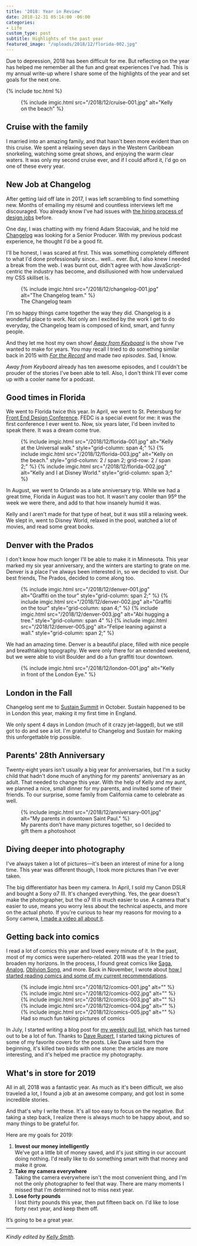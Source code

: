 ```yaml
---
title: '2018: Year in Review'
date: 2018-12-31 05:14:00 -06:00
categories:
- Life
custom_type: post
subtitle: Highlights of the past year
featured_image: "/uploads/2018/12/florida-002.jpg"
---
```


Due to depression, 2018 has been difficult for me. But reflecting on the year has helped me remember all the fun and great experiences I've had. This is my annual write-up where I share some of the highlights of the year and set goals for the next one.

{% include toc.html %}


<figure class="small__right">
  {% include imgic.html src="/2018/12/cruise-001.jpg" alt="Kelly on the beach" %}
  <figcaption></figcaption>
</figure>

## Cruise with the family

I married into an amazing family, and that hasn't been more evident than on this cruise. We spent a relaxing seven days in the Western Caribbean snorkeling, watching some great shows, and enjoying the warm clear waters. It was only my second cruise ever, and if I could afford it, I'd go on one of these every year.


## New Job at Changelog

After getting laid off late in 2017, I was left scrambling to find something new. Months of emailing my résumé and countless interviews left me discouraged. You already know I've had issues with [the hiring process of design jobs](/2016/08/on-design-tests/) before.

One day, I was chatting with my friend Adam Stacoviak, and he told me [Changelog](https://changelog.com) was looking for a Senior Producer. With my previous podcast experience, he thought I'd be a good fit.

I'll be honest, I was scared at first. This was something completely different to what I'd done professionally since… well… ever. But, I also knew I needed a break from the web. I was burnt out, didn't agree with how JavaScript-centric the industry has become, and disillusioned with how undervalued my CSS skillset is.

<figure class="extendout">
  {% include imgic.html src="/2018/12/changelog-001.jpg" alt="The Changelog team." %}
  <figcaption>The Changelog team</figcaption>
</figure>


I'm so happy things came together the way they did. Changelog is a wonderful place to work. Not only am I excited by the work I get to do everyday, the Changelog team is composed of kind, smart, and funny people.

And they let me host my own show! [*Away from Keyboard*](https://changelog.com/afk) is the show I've wanted to make for years. You may recall I tried to do something similar back in 2015 with [*For the Record*](https://ttimsmith.com/podcasts/ftr/) and made *two episodes*. Sad, I know.

*Away from Keyboard* already has ten awesome episodes, and I couldn't be prouder of the stories I've been able to tell. Also, I don't think I'll ever come up with a cooler name for a podcast.


## Good times in Florida

We went to Florida twice this year. In April, we went to St. Petersburg for [Front End Design Conference](http://frontenddesignconference.com/index.php). FEDC is a special event for me: it was the first conference I ever went to. Now, six years later, I'd been invited to speak there. It was a dream come true.

<figure class="photo-grid photo-grid--four">
  {% include imgic.html src="/2018/12/florida-001.jpg" alt="Kelly at the Universal walk." style="grid-column: span 4;" %}
  {% include imgic.html src="/2018/12/florida-003.jpg" alt="Kelly on the beach." style="grid-column: 2 / span 2; grid-row: 2 / span 2;" %}
  {% include imgic.html src="/2018/12/florida-002.jpg" alt="Kelly and I at Disney World." style="grid-column: span 3;" %}
</figure>


In August, we went to Orlando as a late anniversary trip. While we had a great time, Florida in August was too hot. It wasn't any cooler than 95º the week we were there, and add to that how insanely humid it was.

Kelly and I aren't made for that type of heat, but it was still a relaxing week. We slept in, went to Disney World, relaxed in the pool, watched a lot of movies, and read some great books.

## Denver with the Prados

I don't know how much longer I'll be able to make it in Minnesota. This year marked my six year anniversary, and the winters are starting to grate on me. Denver is a place I've always been interested in, so we decided to visit. Our best friends, The Prados, decided to come along too.

<figure class="photo-grid photo-grid--four">
  {% include imgic.html src="/2018/12/denver-001.jpg" alt="Graffiti on the tour" style="grid-column: span 2;" %}
  {% include imgic.html src="/2018/12/denver-002.jpg" alt="Graffiti on the tour" style="grid-column: span 4;" %}
  {% include imgic.html src="/2018/12/denver-003.jpg" alt="Abi hugging a tree." style="grid-column: span 4" %}
  {% include imgic.html src="/2018/12/denver-005.jpg" alt="Felipe leaning against a wall." style="grid-column: span 2;" %}
</figure>

We had an amazing time. Denver is a beautiful place, filled with nice people and breathtaking topography. We were only there for an extended weekend, but we were able to visit Boulder and do a fun graffiti tour downtown.

<figure class="small__right">
  {% include imgic.html src="/2018/12/london-001.jpg" alt="Kelly in front of the London Eye." %}
  <figcaption></figcaption>
</figure>


## London in the Fall

Changelog sent me to [Sustain Summit](https://sustainoss.org/) in October. Sustain happened to be in London this year, making it my first time in England.

We only spent 4 days in London (much of it crazy jet-lagged), but we still got to do and see a lot. I'm grateful to Changelog and Sustain for making this unforgettable trip possible.

## Parents' 28th Anniversary

Twenty-eight years isn't usually a big year for anniversaries, but I'm a sucky child that hadn't done much of anything for my parents' anniversary as an adult. That needed to change this year. With the help of Kelly and my aunt, we planned a nice, small dinner for my parents, and invited some of their friends. To our surprise, some family from California came to celebrate as well.

<figure class="alignleft">
  {% include imgic.html src="/2018/12/anniversary-001.jpg" alt="My parents in downtown Saint Paul." %}
  <figcaption>My parents don’t have many pictures together, so I decided to gift them a&nbsp;photoshoot</figcaption>
</figure>


## Diving deeper into photography

I've always taken a lot of pictures—it's been an interest of mine for a long time. This year was different though, I took more pictures than I've ever taken. 

The big differentiator has been my camera. In April, I sold my Canon DSLR and bought a Sony α7 III. It's changed everything. Yes, the gear doesn't make the photographer, but the α7 III is much easier to use. A camera that's easier to use, means you worry less about the technical aspects, and more on the actual photo. If you're curious to hear my reasons for moving to a Sony camera, [I made a video all about it](https://youtu.be/aGZ0ac4wgtI).

## Getting back into comics

I read a lot of comics this year and loved every minute of it. In the past, most of my comics were superhero-related. 2018 was the year I tried to broaden my horizons. In the process, I found great comics like [Saga](https://amzn.to/2rSVfNh), [Analog](https://amzn.to/2CzGk0r), [Oblivion Song](https://amzn.to/2SmolQK), and more. Back in November, I wrote about [how I started reading comics and some of my current recommendations](/2018/11/my-geek-life/).

<figure class="photo-grid photo-grid--one">
  {% include imgic.html src="/2018/12/comics-001.jpg" alt="" %}
  {% include imgic.html src="/2018/12/comics-002.jpg" alt="" %}
  {% include imgic.html src="/2018/12/comics-003.jpg" alt="" %}
  {% include imgic.html src="/2018/12/comics-004.jpg" alt="" %}
  {% include imgic.html src="/2018/12/comics-005.jpg" alt="" %}
  <figcaption>Had so much fun taking pictures of comics</figcaption>
</figure>

In July, I started writing a blog post for [my weekly pull list](/topics/#pull-list), which has turned out to be a lot of fun. Thanks to [Dave Rupert](https://twitter.com/davatron5000/status/1042449998418518016), I started taking pictures of some of my favorite covers for the posts. Like Dave said from the beginning, it's killed two birds with one stone: the articles are more interesting, and it's helped me practice my photography. 

## What's in store for 2019

All in all, 2018 was a fantastic year. As much as it's been difficult, we also traveled a lot, I found a job at an awesome company, and got lost in some incredible stories. 

And that's why I write these. It's all too easy to focus on the negative. But taking a step back, I realize there is always much to be happy about, and so many things to be grateful for.

Here are my goals for 2019:

1. **Invest our money intelligently**  
We've got a little bit of money saved, and it's just sitting in our account doing nothing. I'd really like to do something smart with that money and make it grow.
2. **Take my camera everywhere**  
Taking the camera everywhere isn't the most convenient thing, and I'm not the only photographer to feel that way. There are many moments I missed that I'm determined not to miss next year.
3. **Lose forty pounds**  
I lost thirty pounds this year, then put fifteen back on. I'd like to lose forty next year, and keep them off.

It’s going to be a great year.

---

*Kindly edited by [Kelly Smith](/authors/kellysmith/).*

